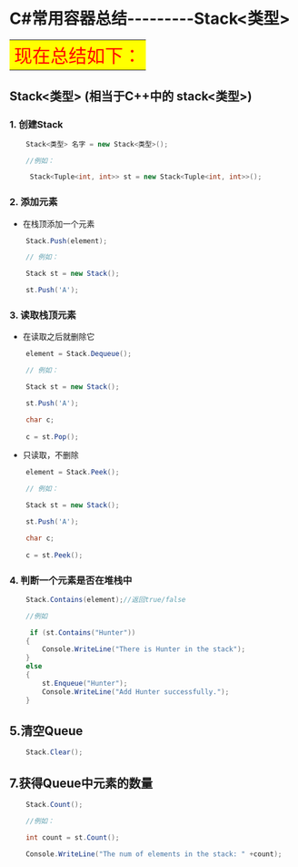 # C#常用容器总结---------Stack<类型>
<table><tr><td bgcolor = yellow ><font face = "黑体" size = 6 color = red >现在总结如下：</font></table></tr></td>

## Stack<类型>  (相当于C++中的 stack<类型>)

### 1. 创建Stack
```cs
    Stack<类型> 名字 = new Stack<类型>();

    //例如：

     Stack<Tuple<int, int>> st = new Stack<Tuple<int, int>>();
```

### 2. 添加元素
- 在栈顶添加一个元素
```cs
    Stack.Push(element);

    // 例如：

    Stack st = new Stack();

    st.Push('A');

```
### 3. 读取栈顶元素
- 在读取之后就删除它
```cs
    element = Stack.Dequeue();

    // 例如：

    Stack st = new Stack();

    st.Push('A');

    char c;
    
    c = st.Pop();
```
- 只读取，不删除
```cs
    element = Stack.Peek();

    // 例如：

    Stack st = new Stack();

    st.Push('A');

    char c;
    
    c = st.Peek();
```

### 4. 判断一个元素是否在堆栈中
```cs
    Stack.Contains(element);//返回true/false

    //例如

     if (st.Contains("Hunter"))
    {
        Console.WriteLine("There is Hunter in the stack");
    }
    else
    {
        st.Enqueue("Hunter");
        Console.WriteLine("Add Hunter successfully.");
    }
```
## 5.清空Queue
```cs
    Stack.Clear();
```
## 7.获得Queue中元素的数量
```cs
    Stack.Count();

    //例如：

    int count = st.Count();

    Console.WriteLine("The num of elements in the stack: " +count); 

```